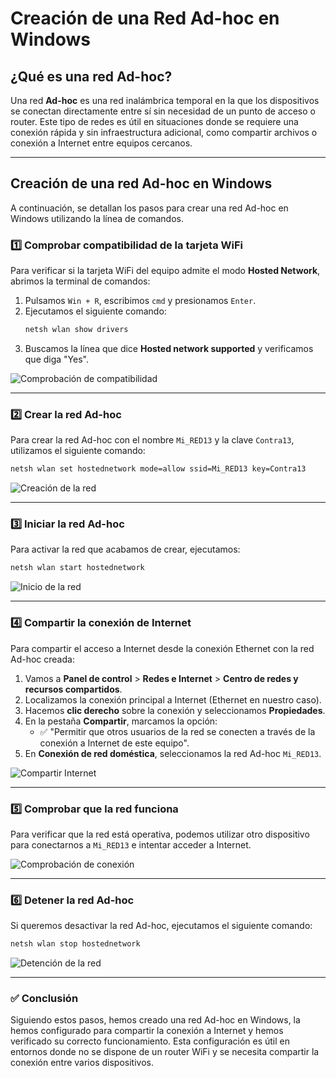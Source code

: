 # Creación de una Red Ad-hoc en Windows

## ¿Qué es una red Ad-hoc?

Una red **Ad-hoc** es una red inalámbrica temporal en la que los dispositivos se conectan directamente entre sí sin necesidad de un punto de acceso o router. Este tipo de redes es útil en situaciones donde se requiere una conexión rápida y sin infraestructura adicional, como compartir archivos o conexión a Internet entre equipos cercanos.

---

## Creación de una red Ad-hoc en Windows

A continuación, se detallan los pasos para crear una red Ad-hoc en Windows utilizando la línea de comandos.

### 1️⃣ Comprobar compatibilidad de la tarjeta WiFi
Para verificar si la tarjeta WiFi del equipo admite el modo **Hosted Network**, abrimos la terminal de comandos:

1. Pulsamos `Win + R`, escribimos `cmd` y presionamos `Enter`.
2. Ejecutamos el siguiente comando:
   ```cmd
   netsh wlan show drivers
   ```
3. Buscamos la línea que dice **Hosted network supported** y verificamos que diga "Yes".

![Comprobación de compatibilidad](https://github.com/user-attachments/assets/88d16600-0f8b-4e09-9a17-5038095f5266)

---

### 2️⃣ Crear la red Ad-hoc
Para crear la red Ad-hoc con el nombre `Mi_RED13` y la clave `Contra13`, utilizamos el siguiente comando:

```cmd
netsh wlan set hostednetwork mode=allow ssid=Mi_RED13 key=Contra13
```

![Creación de la red](https://github.com/user-attachments/assets/a9bf3253-2115-463f-8c9d-58611a1cbb6a)

---

### 3️⃣ Iniciar la red Ad-hoc
Para activar la red que acabamos de crear, ejecutamos:

```cmd
netsh wlan start hostednetwork
```

![Inicio de la red](https://github.com/user-attachments/assets/dc46ac1d-8bf6-440b-a0b0-3f1ba65c05e8)

---

### 4️⃣ Compartir la conexión de Internet
Para compartir el acceso a Internet desde la conexión Ethernet con la red Ad-hoc creada:

1. Vamos a **Panel de control** > **Redes e Internet** > **Centro de redes y recursos compartidos**.
2. Localizamos la conexión principal a Internet (Ethernet en nuestro caso).
3. Hacemos **clic derecho** sobre la conexión y seleccionamos **Propiedades**.
4. En la pestaña **Compartir**, marcamos la opción:
   - ✅ "Permitir que otros usuarios de la red se conecten a través de la conexión a Internet de este equipo".
5. En **Conexión de red doméstica**, seleccionamos la red Ad-hoc `Mi_RED13`.

![Compartir Internet](https://github.com/user-attachments/assets/e89419db-3bdc-46ed-adb7-d0e8b2a2f1fe)

---

### 5️⃣ Comprobar que la red funciona
Para verificar que la red está operativa, podemos utilizar otro dispositivo para conectarnos a `Mi_RED13` e intentar acceder a Internet.

![Comprobación de conexión](https://github.com/user-attachments/assets/1a7e6ea5-875c-4968-80ea-88eb71938579)

---

### 6️⃣ Detener la red Ad-hoc
Si queremos desactivar la red Ad-hoc, ejecutamos el siguiente comando:

```cmd
netsh wlan stop hostednetwork
```

![Detención de la red](https://github.com/user-attachments/assets/9ca22cab-36f1-4eb3-a6b8-1652704460e4)

---

### ✅ Conclusión
Siguiendo estos pasos, hemos creado una red Ad-hoc en Windows, la hemos configurado para compartir la conexión a Internet y hemos verificado su correcto funcionamiento. Esta configuración es útil en entornos donde no se dispone de un router WiFi y se necesita compartir la conexión entre varios dispositivos.
